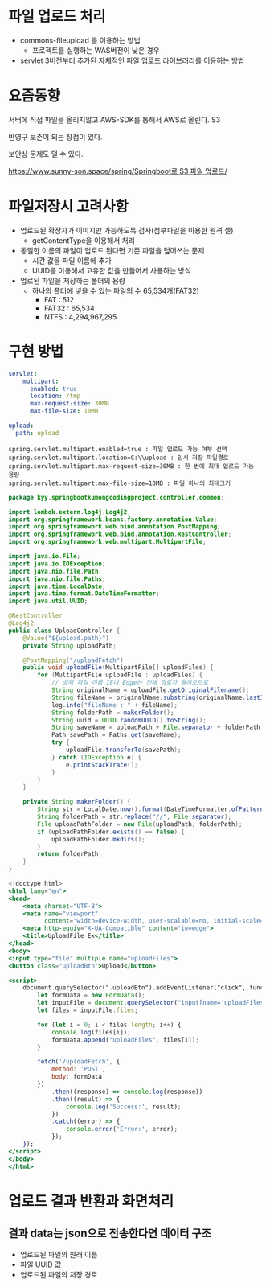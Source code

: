 # 파일 업로드 처리

- commons-fileupload 를 이용하는 방법
    - 프로젝트를 실행하는 WAS버전이 낮은 경우
- servlet 3버전부터 추가된 자체적인 파일 업로드 라이브러리를 이용하는 방법

# 요즘동향

서버에 직접  파일을 올리지않고 AWS-SDK를 통해서 AWS로 올린다. S3

반영구 보존이 되는 장점이 있다. 

보안상 문제도 덜 수 있다. 

[https://www.sunny-son.space/spring/Springboot로 S3 파일 업로드/](https://www.sunny-son.space/spring/Springboot%EB%A1%9C%20S3%20%ED%8C%8C%EC%9D%BC%20%EC%97%85%EB%A1%9C%EB%93%9C/)

# 파일저장시 고려사항

- 업로드된 확장자가 이미지만 가능하도록 검사(첨부파일을 이용한 원격 셀)
    - getContentType을 이용해서 처리
- 동일한 이름의 파일이 업로드 된다면 기존 파일을 덮어쓰는 문제
    - 시간 값을 파일 이름에 추가
    - UUID를 이용해서 고유한 값을 만들어서 사용하는 방식
- 업로된 파일을 저장하는 폴더의 용량
    - 하나의 폴더에 넣을 수 있는 파일의 수 65,534개(FAT32)
        - FAT : 512
        - FAT32 : 65,534
        - NTFS : 4,294,967,295

# 구현 방법

```yaml
servlet:
    multipart:
      enabled: true
      location: /tmp
      max-request-size: 30MB
      max-file-size: 10MB

upload:
  path: upload
```

```
spring.servlet.multipart.enabled=true : 파일 업로드 가능 여부 선택
spring.servlet.multipart.location=C:\\upload : 임시 저장 파일경로
spring.servlet.multipart.max-request-size=30MB : 한 번에 최대 업로드 가능 용량
spring.servlet.multipart.max-file-size=10MB : 파일 하나의 최대크기
```

```java
package kyy.springbootkumongcodingproject.controller.common;

import lombok.extern.log4j.Log4j2;
import org.springframework.beans.factory.annotation.Value;
import org.springframework.web.bind.annotation.PostMapping;
import org.springframework.web.bind.annotation.RestController;
import org.springframework.web.multipart.MultipartFile;

import java.io.File;
import java.io.IOException;
import java.nio.file.Path;
import java.nio.file.Paths;
import java.time.LocalDate;
import java.time.format.DateTimeFormatter;
import java.util.UUID;

@RestController
@Log4j2
public class UploadController {
    @Value("${upload.path}")
    private String uploadPath;

    @PostMapping("/uploadFetch")
    public void uploadFile(MultipartFile[] uploadFiles) {
        for (MultipartFile uploadFile : uploadFiles) {
            // 실제 파일 이름 IE나 Edge는 전체 경로가 들어오므로
            String originalName = uploadFile.getOriginalFilename();
            String fileName = originalName.substring(originalName.lastIndexOf("\\") + 1);
            log.info("fileName : " + fileName);
            String folderPath = makerFolder();
            String uuid = UUID.randomUUID().toString(); 
            String saveName = uploadPath + File.separator + folderPath + File.separator + uuid + "_" + fileName;
            Path savePath = Paths.get(saveName);
            try {
                uploadFile.transferTo(savePath);
            } catch (IOException e) {
                e.printStackTrace();
            }
        }
    }

    private String makerFolder() {
        String str = LocalDate.now().format(DateTimeFormatter.ofPattern("yyyy/MM/dd"));
        String folderPath = str.replace("//", File.separator);
        File uploadPathFolder = new File(uploadPath, folderPath);
        if (uploadPathFolder.exists() == false) {
            uploadPathFolder.mkdirs();
        }
        return folderPath;
    }
}
```

```jsx
<!doctype html>
<html lang="en">
<head>
    <meta charset="UTF-8">
    <meta name="viewport"
          content="width=device-width, user-scalable=no, initial-scale=1.0, maximum-scale=1.0, minimum-scale=1.0">
    <meta http-equiv="X-UA-Compatible" content="ie=edge">
    <title>UploadFile Ex</title>
</head>
<body>
<input type="file" multiple name="uploadFiles">
<button class="uploadBtn">Upload</button>

<script>
    document.querySelector(".uploadBtn").addEventListener("click", function () {
        let formData = new FormData();
        let inputFile = document.querySelector("input[name='uploadFiles']");
        let files = inputFile.files;

        for (let i = 0; i < files.length; i++) {
            console.log(files[i]);
            formData.append("uploadFiles", files[i]);
        }

        fetch('/uploadFetch', {
            method: 'POST',
            body: formData
        })
            .then((response) => console.log(response))
            .then((result) => {
                console.log('Success:', result);
            })
            .catch((error) => {
                console.error('Error:', error);
            });
    });
</script>
</body>
</html>
```

# 업로드 결과 반환과 화면처리

## 결과 data는 json으로 전송한다면 데이터 구조

- 업로드된 파일의 원래 이름
- 파일 UUID 값
- 업로드된 파일의 저장 경로